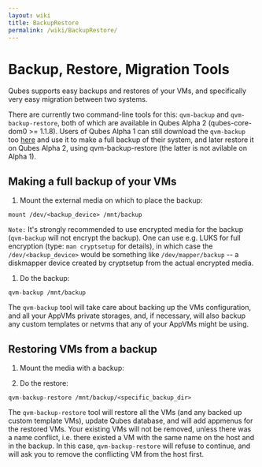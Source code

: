```yaml
---
layout: wiki
title: BackupRestore
permalink: /wiki/BackupRestore/
---
```


Backup, Restore, Migration Tools
================================

Qubes supports easy backups and restores of your VMs, and specifically very easy migration between two systems.

There are currently two command-line tools for this: `qvm-backup` and `qvm-backup-restore`, both of which are available in Qubes Alpha 2 (qubes-core-dom0 \>= 1.1.8). Users of Qubes Alpha 1 can still download the `qvm-backup` too [​here](http://qubes-os.org/yum/misc/qvm-backup) and use it to make a full backup of their system, and later restore it on Qubes Alpha 2, using qvm-backup-restore (the latter is not avilable on Alpha 1).

Making a full backup of your VMs
--------------------------------

1.  Mount the external media on which to place the backup:

``` {.wiki}
mount /dev/<backup_device> /mnt/backup
```

```Note:``` It's strongly recommended to use encrypted media for the backup (`qvm-backup` will not encrypt the backup). One can use e.g. LUKS for full encryption (type: `man cryptsetup` for details), in which case the `/dev/<backup_device>` would be something like `/dev/mapper/backup` -- a diskmapper device created by cryptsetup from the actual encrypted media.

1.  Do the backup:

``` {.wiki}
qvm-backup /mnt/backup
```

The `qvm-backup` tool will take care about backing up the VMs configuration, and all your AppVMs private storages, and, if necessary, will also backup any custom templates or netvms that any of your AppVMs might be using.

Restoring VMs from a backup
---------------------------

1.  Mount the media with a backup:

1.  Do the restore:

``` {.wiki}
qvm-backup-restore /mnt/backup/<specific_backup_dir>
```

The `qvm-backup-restore` tool will restore all the VMs (and any backed up custom template VMs), update Qubes database, and will add appmenus for the restored VMs. Your existing VMs will not be removed, unless there was a name conflict, i.e. there existed a VM with the same name on the host and in the backup. In this case, `qvm-backup-restore` will refuse to continue, and will ask you to remove the conflicting VM from the host first.
